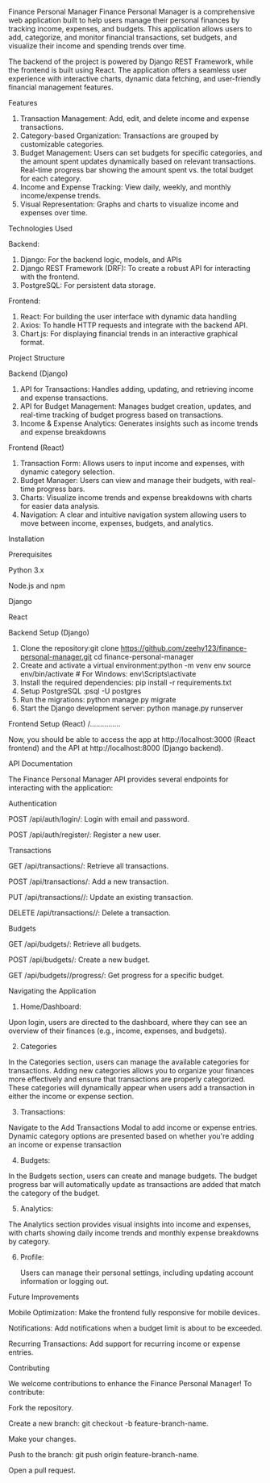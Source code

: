 Finance Personal Manager
Finance Personal Manager is a comprehensive web application built to help users manage their personal finances by tracking income, expenses, and budgets.
This application allows users to add, categorize, and monitor financial transactions, set budgets, and visualize their income and spending trends over time.

The backend of the project is powered by Django REST Framework,
while the frontend is built using React. 
The application offers a seamless user experience with interactive charts, dynamic data fetching, and user-friendly financial management features.

Features
1.  Transaction Management: Add, edit, and delete income and expense transactions.
2.  Category-based Organization: Transactions are grouped by customizable categories.
3.  Budget Management: Users can set budgets for specific categories, and the amount spent updates dynamically based on relevant transactions.
 Real-time progress bar showing the amount spent vs. the total budget for each category.
4.  Income and Expense Tracking: View daily, weekly, and monthly income/expense trends.
5.  Visual Representation: Graphs and charts to visualize income and expenses over time.

Technologies Used

Backend:  
  1.  Django: For the backend logic, models, and APIs
  2.  Django REST Framework (DRF): To create a robust API for interacting with the frontend.
  3.  PostgreSQL: For persistent data storage.

Frontend:
  1.  React: For building the user interface with dynamic data handling
  2.  Axios: To handle HTTP requests and integrate with the backend API.
  3.  Chart.js: For displaying financial trends in an interactive graphical format.

Project Structure

Backend (Django)
1. API for Transactions: Handles adding, updating, and retrieving income and expense transactions.
2. API for Budget Management: Manages budget creation, updates, and real-time tracking of budget progress based on transactions.
3. Income & Expense Analytics: Generates insights such as income trends and expense breakdowns

Frontend (React)
1.  Transaction Form: Allows users to input income and expenses, with dynamic category selection.
2.  Budget Manager: Users can view and manage their budgets, with real-time progress bars.
3.  Charts: Visualize income trends and expense breakdowns with charts for easier data analysis.
4.  Navigation: A clear and intuitive navigation system allowing users to move between income, expenses, budgets, and analytics.

Installation

Prerequisites

  Python 3.x
  
  Node.js and npm
  
  Django
  
  React

Backend Setup (Django)
1.  Clone the repository:git clone https://github.com/zeehy123/finance-personal-manager.git
cd finance-personal-manager
2.  Create and activate a virtual environment:python -m venv env
source env/bin/activate  # For Windows: env\Scripts\activate
3. Install the required dependencies: pip install -r requirements.txt
4. Setup PostgreSQL :psql -U postgres
5.  Run the migrations: python manage.py migrate
6. Start the Django development server: python manage.py runserver

Frontend Setup (React)
/...............

Now, you should be able to access the app at http://localhost:3000 (React frontend) and the API at http://localhost:8000 (Django backend).

API Documentation

The Finance Personal Manager API provides several endpoints for interacting with the application:

Authentication

  POST /api/auth/login/: Login with email and password.

  POST /api/auth/register/: Register a new user.

Transactions

  GET /api/transactions/: Retrieve all transactions.

  POST /api/transactions/: Add a new transaction.

  PUT /api/transactions/<id>/: Update an existing transaction.

  DELETE /api/transactions/<id>/: Delete a transaction.

Budgets

  GET /api/budgets/: Retrieve all budgets.

  POST /api/budgets/: Create a new budget.

  GET /api/budgets/<id>/progress/: Get progress for a specific budget.


Navigating the Application
1.  Home/Dashboard:

Upon login, users are directed to the dashboard, where they can see an overview of their finances (e.g., income, expenses, and budgets).

2.   Categories
   
In the Categories section, users can manage the available categories for transactions.
Adding new categories allows you to organize your finances more effectively and ensure that transactions are properly categorized.
These categories will dynamically appear when users add a transaction in either the income or expense section.

3.  Transactions:

Navigate to the Add Transactions Modal to add income or expense entries. 
Dynamic category options are presented based on whether you're adding an income or expense transaction

4.  Budgets:

In the Budgets section, users can create and manage budgets.
The budget progress bar will automatically update as transactions are added that match the category of the budget.

5.  Analytics:

The Analytics section provides visual insights into income and expenses, with charts showing daily income trends and monthly expense breakdowns by category.

6. Profile:

   Users can manage their personal settings, including updating account information or logging out.

   
Future Improvements

  Mobile Optimization: Make the frontend fully responsive for mobile devices.

  Notifications: Add notifications when a budget limit is about to be exceeded.

  Recurring Transactions: Add support for recurring income or expense entries.

Contributing

We welcome contributions to enhance the Finance Personal Manager! To contribute:

  Fork the repository.
  
  Create a new branch: git checkout -b feature-branch-name.
  
  Make your changes.
  
  Push to the branch: git push origin feature-branch-name.
  
  Open a pull request.
